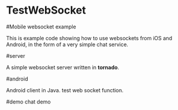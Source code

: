 # TestWebSocket

#Mobile websocket example

This is example code showing how to use websockets from iOS and Android, in the form of a very simple chat service.

#server

A simple websocket server written in **tornado**.

#android

Android client in Java. test web socket function.

#demo
chat demo

